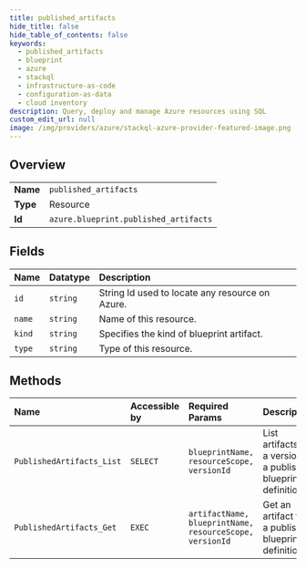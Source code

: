 ```yaml
---
title: published_artifacts
hide_title: false
hide_table_of_contents: false
keywords:
  - published_artifacts
  - blueprint
  - azure    
  - stackql
  - infrastructure-as-code
  - configuration-as-data
  - cloud inventory
description: Query, deploy and manage Azure resources using SQL
custom_edit_url: null
image: /img/providers/azure/stackql-azure-provider-featured-image.png
---
```

  
    

## Overview
<table><tbody>
<tr><td><b>Name</b></td><td><code>published_artifacts</code></td></tr>
<tr><td><b>Type</b></td><td>Resource</td></tr>
<tr><td><b>Id</b></td><td><code>azure.blueprint.published_artifacts</code></td></tr>
</tbody></table>

## Fields
| Name | Datatype | Description |
|:-----|:---------|:------------|
| `id` | `string` | String Id used to locate any resource on Azure. |
| `name` | `string` | Name of this resource. |
| `kind` | `string` | Specifies the kind of blueprint artifact. |
| `type` | `string` | Type of this resource. |
## Methods
| Name | Accessible by | Required Params | Description |
|:-----|:--------------|:----------------|:------------|
| `PublishedArtifacts_List` | `SELECT` | `blueprintName, resourceScope, versionId` | List artifacts for a version of a published blueprint definition. |
| `PublishedArtifacts_Get` | `EXEC` | `artifactName, blueprintName, resourceScope, versionId` | Get an artifact for a published blueprint definition. |
